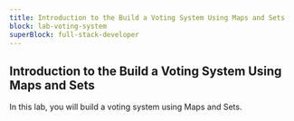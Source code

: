 ```yaml
---
title: Introduction to the Build a Voting System Using Maps and Sets
block: lab-voting-system
superBlock: full-stack-developer
---
```


## Introduction to the Build a Voting System Using Maps and Sets

In this lab, you will build a voting system using Maps and Sets.
